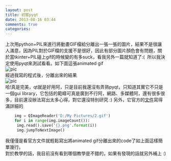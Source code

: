 ```yaml
---
layout: post
title: 初嘗pyqt
date: 2013-08-16 03:44
comments: true
categories: 
---
```



上次用python+PIL來進行將動畫GIF檔給分離出一張一張的圖片，結果不是很讓人滿意，因為PIL對於GIF檔的支援不是很好，因此有部分圖片顏色會有問題，關於當tkinter+PIL碰上gif的時候變的有多suck，看我另外一篇就知道了:(  所以我決定使用pyqt來測試看看。如下面這張animated gif  
![pic][1]  
經過我寫的程式後，分離出來的結果  
![pic][2]  
哈!真是完美，qt就是好用阿，只是目前我還沒有弄熟pyqt，只知道其實它不只是一個gui library，它包括的範疇可真是廣到不行阿，網路、多媒體阿，還有很多很多，目前還沒辦法寫出太多心得，對它還沒特別研究 :) 另外，它官方的[文件][3]寫得滿詳細的  
```python  
	img = QImageReader('D:/My Pictures/2.gif')  
	for i in range(img.imageCount()):  
	 img.read().save('{}.png'.format(i))  
	 img.jumpToNextImage()  
```	  
我僅僅是看官方文件就輕鬆寫出將animated gif分離出來的code了如上面這樣簡單幾行。  
對於教學的話，我目前沒有看到哪個教學是不錯的，如果有發現的話就另外補上 :) 

[1]: http://1.bp.blogspot.com/-kKXCrfS78do/Ug2cWsAn2eI/AAAAAAAAACk/es1xtLGLGgk/s1600/1.gif
[2]: http://i.imgur.com/dXxYeDj.png
[3]: http://pyqt.sourceforge.net/Docs/PyQt4/classes.html
